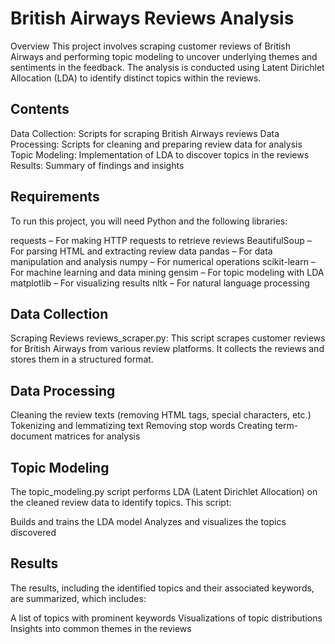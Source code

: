 # British Airways Reviews Analysis
Overview
This project involves scraping customer reviews of British Airways and performing topic modeling to uncover underlying themes and sentiments in the feedback. The analysis is conducted using Latent Dirichlet Allocation (LDA) to identify distinct topics within the reviews.

## Contents
Data Collection: Scripts for scraping British Airways reviews
Data Processing: Scripts for cleaning and preparing review data for analysis
Topic Modeling: Implementation of LDA to discover topics in the reviews
Results: Summary of findings and insights

## Requirements
To run this project, you will need Python and the following libraries:

requests – For making HTTP requests to retrieve reviews
BeautifulSoup – For parsing HTML and extracting review data
pandas – For data manipulation and analysis
numpy – For numerical operations
scikit-learn – For machine learning and data mining
gensim – For topic modeling with LDA
matplotlib – For visualizing results
nltk – For natural language processing

## Data Collection
Scraping Reviews
reviews_scraper.py: This script scrapes customer reviews for British Airways from various review platforms. It collects the reviews and stores them in a structured format.

## Data Processing
Cleaning the review texts (removing HTML tags, special characters, etc.)
Tokenizing and lemmatizing text
Removing stop words
Creating term-document matrices for analysis

## Topic Modeling
The topic_modeling.py script performs LDA (Latent Dirichlet Allocation) on the cleaned review data to identify topics. This script:

Builds and trains the LDA model
Analyzes and visualizes the topics discovered

## Results
The results, including the identified topics and their associated keywords, are summarized, which includes:

A list of topics with prominent keywords
Visualizations of topic distributions
Insights into common themes in the reviews
